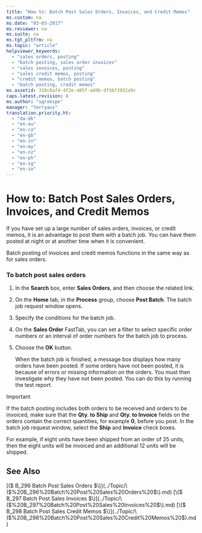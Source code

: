 ```yaml
---
title: "How to: Batch Post Sales Orders, Invoices, and Credit Memos"
ms.custom: na
ms.date: "03-03-2017"
ms.reviewer: na
ms.suite: na
ms.tgt_pltfrm: na
ms.topic: "article"
helpviewer_keywords: 
  - "sales orders, posting"
  - "batch posting, sales order invoices"
  - "sales invoices, posting"
  - "sales credit memos, posting"
  - "credit memos, batch posting"
  - "batch posting, credit memos"
ms.assetid: 310c6af4-4f2e-485f-ad4b-df36f3932a9c
caps.latest.revision: 8
ms.author: "sgroespe"
manager: "terryaus"
translation.priority.ht: 
  - "da-dk"
  - "en-au"
  - "en-ca"
  - "en-gb"
  - "en-in"
  - "en-my"
  - "en-nz"
  - "en-ph"
  - "en-sg"
  - "en-zw"
---
```

# How to: Batch Post Sales Orders, Invoices, and Credit Memos
If you have set up a large number of sales orders, invoices, or credit memos, it is an advantage to post them with a batch job. You can have them posted at night or at another time when it is convenient.  
  
 Batch posting of invoices and credit memos functions in the same way as for sales orders.  
  
### To batch post sales orders  
  
1.  In the **Search** box, enter **Sales Orders**, and then choose the related link.  
  
2.  On the **Home** tab, in the **Process** group, choose **Post Batch**. The batch job request window opens.  
  
3.  Specify the conditions for the batch job.  
  
4.  On the **Sales Order** FastTab, you can set a filter to select specific order numbers or an interval of order numbers for the batch job to process.  
  
5.  Choose the **OK** button.  
  
     When the batch job is finished, a message box displays how many orders have been posted. If some orders have not been posted, it is because of errors or missing information on the orders. You must then investigate why they have not been posted. You can do this by running the test report.  
  
> [!IMPORTANT]  
>  If the batch posting includes both orders to be received and orders to be invoiced, make sure that the **Qty. to Ship** and **Qty. to Invoice** fields on the orders contain the correct quantities, for example **0**, before you post. In the batch job request window, select the **Ship** and **Invoice** check boxes.  
>   
>  For example, if eight units have been shipped from an order of 25 units, then the eight units will be invoiced and an additional 12 units will be shipped.  
  
## See Also  
 [\($ B\_296 Batch Post Sales Orders $\)](../Topic/\($%20B_296%20Batch%20Post%20Sales%20Orders%20$\).md)   
 [\($ B\_297 Batch Post Sales Invoices $\)](../Topic/\($%20B_297%20Batch%20Post%20Sales%20Invoices%20$\).md)   
 [\($ B\_298 Batch Post Sales Credit Memos $\)](../Topic/\($%20B_298%20Batch%20Post%20Sales%20Credit%20Memos%20$\).md)